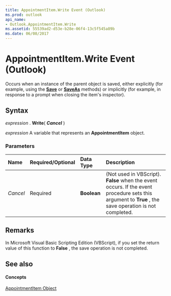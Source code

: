 ```yaml
---
title: AppointmentItem.Write Event (Outlook)
ms.prod: outlook
api_name:
- Outlook.AppointmentItem.Write
ms.assetid: 55539ad2-d53e-b28e-06f4-13c5f545a89b
ms.date: 06/08/2017
---
```



# AppointmentItem.Write Event (Outlook)

Occurs when an instance of the parent object is saved, either explicitly (for example, using the **[Save](appointmentitem-save-method-outlook.md)** or **[SaveAs](appointmentitem-saveas-method-outlook.md)** methods) or implicitly (for example, in response to a prompt when closing the item's inspector).


## Syntax

 _expression_ . **Write**( **_Cancel_** )

 _expression_ A variable that represents an **AppointmentItem** object.


### Parameters



|**Name**|**Required/Optional**|**Data Type**|**Description**|
|:-----|:-----|:-----|:-----|
| _Cancel_|Required| **Boolean**| (Not used in VBScript). **False** when the event occurs. If the event procedure sets this argument to **True** , the save operation is not completed.|

## Remarks

In Microsoft Visual Basic Scripting Edition (VBScript), if you set the return value of this function to **False** , the save operation is not completed.


## See also


#### Concepts


[AppointmentItem Object](appointmentitem-object-outlook.md)


